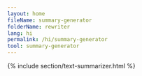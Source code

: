 ```yaml
---
layout: home
fileName: summary-generator
folderName: rewriter
lang: hi
permalink: /hi/summary-generator
tool: summary-generator
---
```

{% include section/text-summarizer.html %}
